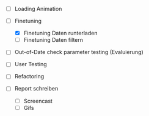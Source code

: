 - [ ] Loading Animation

- [ ] Finetuning
  - [x] Finetuning Daten runterladen
  - [ ] Finetuning Daten filtern

- [ ] Out-of-Date check parameter testing (Evaluierung)
  
- [ ] User Testing
- [ ] Refactoring

- [ ] Report schreiben
  - [ ] Screencast
  - [ ] Gifs
